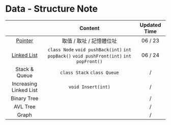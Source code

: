 # Data - Structure Note

|                                                                    |                                                   Content                                                    | Updated Time |
|:------------------------------------------------------------------:|:------------------------------------------------------------------------------------------------------------:|:------------:|
|   [Pointer](https://hackmd.io/@sPFeZuk0TO6vSH6igR94Ug/BkUTSrecc)   |                                           取值 / 取址 / 記憶體位址                                           |   06 / 23    |
| [Linked List](https://hackmd.io/@sPFeZuk0TO6vSH6igR94Ug/BkSo5rb99) | ```class Node``` ```void pushBack(int)``` ```int popBack()``` ```void pushFront(int)``` ```int popFront()``` |   06 / 24    |
|                           Stack & Queue                            |                                     ```class Stack``` ```class Queue```                                      |      /       |
|                       Increasing Linked List                       |                                            ```void Insert(int)```                                            |      /       |
|                            Binary Tree                             |                                                                                                              |      /       |
|                              AVL Tree                              |                                                                                                              |      /       |
|                               Graph                                |                                                                                                              |      /       |


